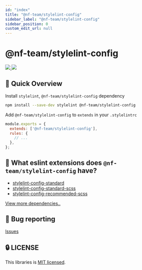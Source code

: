 ```yaml
---
id: "index"
title: "@nf-team/stylelint-config"
sidebar_label: "@nf-team/stylelint-config"
sidebar_position: 0
custom_edit_url: null
---
```


# @nf-team/stylelint-config

<a href="https://github.com/mbti-nf-team/frontend-libraries/issues?q=is%3Aissue+is%3Aopen+sort%3Aupdated-desc">
  <img src="https://img.shields.io/github/issues/mbti-nf-team/frontend-libraries?style=flat-square" />
</a>

<a href="https://github.com/mbti-nf-team/frontend-libraries/blob/main/LICENSE">
  <img src="https://img.shields.io/github/license/mbti-nf-team/frontend-libraries?style=flat-square" />
</a>

## 🚀 Quick Overview

Install `stylelint`, `@nf-team/stylelint-config` dependency

```bash
npm install --save-dev stylelint @nf-team/stylelint-config
```

Add `@nf-team/stylelint-config` to `extends` in your `.stylelintrc`

```js
module.exports = {
  extends: ['@nf-team/stylelint-config'],
  rules: {
    // ...
  },
};
```

## 🤔 What eslint extensions does `@nf-team/stylelint-config` have?
- [stylelint-config-standard](https://www.npmjs.com/package/eslint-config-airbnb)
- [stylelint-config-standard-scss](https://www.npmjs.com/package/eslint-config-airbnb-typescript)
- [stylelint-config-recommended-scss](https://www.npmjs.com/package/eslint-plugin-react)

[View more dependencies..](https://github.com/mbti-nf-team/frontend-libraries/blob/main/packages/stylelint/packagea.json)

## 🐛 Bug reporting
[Issues](https://github.com/mbti-nf-team/frontend-libraries/issues)

## 🔒 LICENSE
This libraries is [MIT licensed](https://github.com/mbti-nf-team/frontend-libraries/blob/main/packages/eslint/LICENSE).
